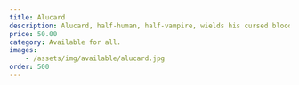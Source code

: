 ```yaml
---
title: Alucard
description: Alucard, half-human, half-vampire, wields his cursed bloodline and mortal heart in a relentless fight to protect humanity from eternal night...and himself.
price: 50.00
category: Available for all.
images: 
    - /assets/img/available/alucard.jpg
order: 500
---
```

